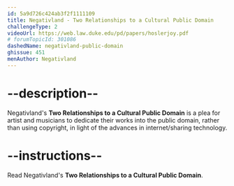 ```yaml
---
id: 5a9d726c424ab3f2f1111109
title: Negativland - Two Relationships to a Cultural Public Domain
challengeType: 2
videoUrl: https://web.law.duke.edu/pd/papers/hoslerjoy.pdf
# forumTopicId: 301086
dashedName: negativland-public-domain
ghissue: 451
menAuthor: Negativland
---
```


# --description--

Negativland's __Two Relationships to a Cultural Public Domain__ is a plea for artist and musicians to dedicate their works into the public domain, rather than using copyright, in light of the advances in internet/sharing technology.

# --instructions--

Read Negativland's __Two Relationships to a Cultural Public Domain__.
